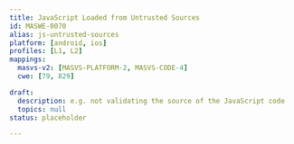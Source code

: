 ```yaml
---
title: JavaScript Loaded from Untrusted Sources
id: MASWE-0070
alias: js-untrusted-sources
platform: [android, ios]
profiles: [L1, L2]
mappings:
  masvs-v2: [MASVS-PLATFORM-2, MASVS-CODE-4]
  cwe: [79, 829]

draft:
  description: e.g. not validating the source of the JavaScript code
  topics: null
status: placeholder

---
```


